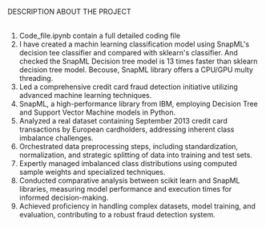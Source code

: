 DESCRIPTION ABOUT THE PROJECT <br />
<br />
1. Code_file.ipynb contain a full detailed coding file <br />
2. I have created a machin learning classification model using SnapML's decision tee classifier and compared with sklearn's classifier. And checked the SnapML Decision tree model is 13 times faster than sklearn decision tree model. Becouse, SnapML library offers a CPU/GPU multy threading. <br />
3. Led a comprehensive credit card fraud detection initiative utilizing advanced machine learning techniques. <br />
4. SnapML, a high-performance library from IBM, employing Decision Tree and Support Vector Machine models in Python. <br />
5. Analyzed a real dataset containing September 2013 credit card transactions by European cardholders, addressing inherent class imbalance challenges. <br />
6. Orchestrated data preprocessing steps, including standardization, normalization, and strategic splitting of data into training and test sets. <br />
7. Expertly managed imbalanced class distributions using computed sample weights and specialized techniques. <br />
8. Conducted comparative analysis between scikit learn and SnapML libraries, measuring model performance and execution times for informed decision-making. <br />
9. Achieved proficiency in handling complex datasets, model training, and evaluation, contributing to a robust fraud detection system.<br />
